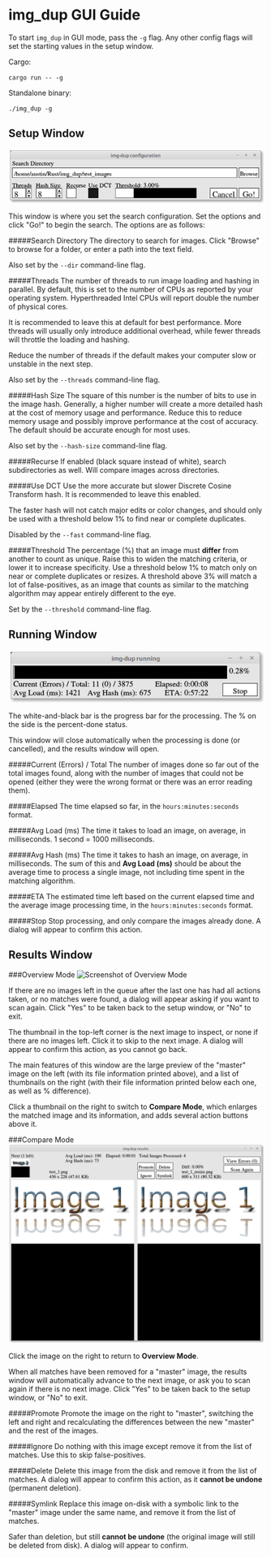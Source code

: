 img_dup GUI Guide
=================

To start `img_dup` in GUI mode, pass the `-g` flag. Any other config flags will set the starting values in the setup window.

Cargo:
```shell
cargo run -- -g
```

Standalone binary:
```shell
./img_dup -g
```

Setup Window
------------

![](screenshots/setup.png "A screenshot of the img_dup setup window" )

This window is where you set the search configuration. Set the options and click "Go!" to begin the search. The options are as follows:

#####Search Directory
The directory to search for images. Click "Browse" to browse for a folder, or enter a path into the text field. 

Also set by the `--dir` command-line flag.

#####Threads
The number of threads to run image loading and hashing in parallel. By default, this is set to the number of CPUs as reported by your operating system. Hyperthreaded Intel CPUs will report double the number of physical cores.

It is recommended to leave this at default for best performance. More threads will usually only introduce additional overhead, while fewer threads will throttle the loading and hashing. 

Reduce the number of threads if the default makes your computer slow or unstable in the next step.

Also set by the `--threads` command-line flag.

#####Hash Size
The square of this number is the number of bits to use in the image hash. Generally, a higher number will create a more detailed hash at the cost of memory usage and performance. Reduce this to reduce memory usage and possibly improve performance at the cost of accuracy. The default should be accurate enough for most uses.

Also set by the `--hash-size` command-line flag.

#####Recurse
If enabled (black square instead of white), search subdirectories as well. Will compare images across directories.

#####Use DCT
Use the more accurate but slower Discrete Cosine Transform hash. It is recommended to leave this enabled.

The faster hash will not catch major edits or color changes, and should only be used with a threshold below 1% to find near or complete duplicates.

Disabled by the `--fast` command-line flag.

#####Threshold
The percentage (%) that an image must **differ** from another to count as unique. Raise this to widen the matching criteria, or lower it to increase specificity. Use a threshold below 1% to match only on near or complete duplicates or resizes. A threshold above 3% will match a lot of false-positives, as an image that counts as similar to the matching algorithm may appear entirely different to the eye.

Set by the `--threshold` command-line flag.

Running Window
--------------

![](screenshots/running.png)

The white-and-black bar is the progress bar for the processing. The % on the side is the percent-done status.

This window will close automatically when the processing is done (or cancelled), and the results window will open.

#####Current (Errors) / Total
The number of images done so far out of the total images found, along with the number of images that could not be opened (either they were the wrong format or there was an error reading them).

#####Elapsed
The time elapsed so far, in the `hours:minutes:seconds` format.

#####Avg Load (ms)
The time it takes to load an image, on average, in milliseconds. 1 second = 1000 milliseconds.

#####Avg Hash (ms)
The time it takes to hash an image, on average, in milliseconds. The sum of this and **Avg Load (ms)** should be about the average time to process a single image, not including time spent in the matching algorithm.

#####ETA
The estimated time left based on the current elapsed time and the average image processing time, in the `hours:minutes:seconds` format.

#####Stop
Stop processing, and only compare the images already done. A dialog will appear to confirm this action.

Results Window
--------------

###Overview Mode
![](screenshots/results_thumbs.png "Screenshot of Overview Mode")

If there are no images left in the queue after the last one has had all actions taken, or no matches were found, a dialog will appear asking if you want to scan again. Click "Yes" to be taken back to the setup window, or "No" to exit.

The thumbnail in the top-left corner is the next image to inspect, or none if there are no images left. Click it to skip to the next image. A dialog will appear to confirm this action, as you cannot go back. 

The main features of this window are the large preview of the "master" image on the left (with its file information printed above), and a list of thumbnails on the right (with their file information printed below each one, as well as % difference).

Click a thumbnail on the right to switch to **Compare Mode**, which enlarges the matched image and its information, and adds several action buttons above it.

###Compare Mode
![](screenshots/results_compare.png "Screenshot of Compare Mode")

Click the image on the right to return to **Overview Mode**.

When all matches have been removed for a "master" image, the results window will automatically advance to the next image, or ask you to scan again if there is no next image. Click "Yes" to be taken back to the setup window, or "No" to exit.

#####Promote
Promote the image on the right to "master", switching the left and right and recalculating the differences between the new "master" and the rest of the images.

#####Ignore
Do nothing with this image except remove it from the list of matches. Use this to skip false-positives.

#####Delete
Delete this image from the disk and remove it from the list of matches. A dialog will appear to confirm this action, as it **cannot be undone** (permanent deletion).

#####Symlink
Replace this image on-disk with a symbolic link to the "master" image under the same name, and remove it from the list of matches. 

Safer than deletion, but still **cannot be undone** (the original image will still be deleted from disk). A dialog will appear to confirm.

